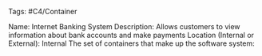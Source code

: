 Tags: #C4/Container 

Name: Internet Banking System
Description: Allows customers to view information about bank accounts and make payments
Location (Internal or External): Internal
The set of containers that make up the software system:



